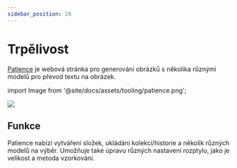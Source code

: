 ```yaml
---
sidebar_position: 19
---
```


# Trpělivost

[Patience](https://www.patience.ai) je webová stránka pro generování obrázků s několika různými 
modelů pro převod textu na obrázek.

import Image from '@site/docs/assets/tooling/patience.png';

<div style={{textAlign: 'center'}}>
  <img src={Image} style={{width: "750px"}} />
</div>

## Funkce

Patience nabízí vytváření složek, ukládání kolekcí/historie a několik různých modelů na výběr.
Umožňuje také úpravu různých nastavení rozptylu, jako je velikost a metoda vzorkování.